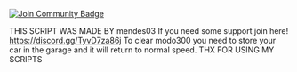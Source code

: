 <a href="https://discord.gg/TyvD7za86j"><img src="https://img.shields.io/discord/733027681184251937.svg?style=flat&label=Join%20Community&color=7289DA" alt="Join Community Badge"/></a>

THIS SCRIPT WAS MADE BY mendes03
If you need some support join here! https://discord.gg/TyvD7za86j
To clear modo300 you need to store your car in the garage and it will return to normal speed.
THX FOR USING MY SCRIPTS
